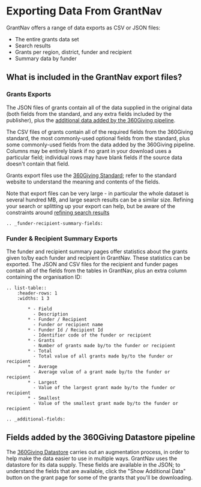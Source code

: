 Exporting Data From GrantNav
============================

GrantNav offers a range of data exports as CSV or JSON files:

* The entire grants data set
* Search results
* Grants per region, district, funder and recipient 
* Summary data by funder 

## What is included in the GrantNav export files?

### Grants Exports

The JSON files of grants contain all of the data supplied in the original data (both fields from the standard, and any extra fields included by the publisher), plus the [additional data added by the 360Giving pipeline](additional-fields). 

The CSV files of grants contain all of the required fields from the 360Giving standard, the most commonly-used optional fields from the standard, plus some commonly-used fields from the data added by the 360Giving pipeline. Columns may be entirely blank if no grant in your download uses a particular field; individual rows may have blank fields if the source data doesn't contain that field. 

Grants export files use the [360Giving Standard](https://standard.threesixtygiving.org/en/latest/); refer to the standard website to understand the meaning and contents of the fields. 

Note that export files can be very large - in particular the whole dataset is several hundred MB, and large search results can be a similar size. Refining your search or splitting up your export can help, but be aware of the constraints around [refining search results](refining-results)

```eval_rst
.. _funder-recipient-summary-fields:
```

### Funder & Recipient Summary Exports

The funder and recipient summary pages offer statistics about the grants given to/by each funder and recipient in GrantNav. These statistics can be exported. The JSON and CSV files for the recipient and funder pages contain all of the fields from the tables in GrantNav, plus an extra column containing the organisation ID:

```eval_rst
.. list-table::
    :header-rows: 1
    :widths: 1 3

        * - Field
          - Description
        * - Funder / Recipient
          - Funder or recipient name
        * - Funder Id / Recipient Id
          - Identifier code of the funder or recipient
        * - Grants
          - Number of grants made by/to the funder or recipient
        * - Total
          - Total value of all grants made by/to the funder or recipient
        * - Average
          - Average value of a grant made by/to the funder or recipient
        * - Largest
          - Value of the largest grant made by/to the funder or recipient
        * - Smallest
          - Value of the smallest grant made by/to the funder or recipient

```



```eval_rst
.. _additional-fields:
```

## Fields added by the 360Giving Datastore pipeline

The [360Giving Datastore](https://www.threesixtygiving.org/data/360giving-datastore/) carries out an augmentation process, in order to help make the data easier to use in multiple ways. GrantNav uses the datastore for its data supply. These fields are available in the JSON; to understand the fields that are available, click the "Show Additional Data" button on the grant page for some of the grants that you'll be downloading. 


